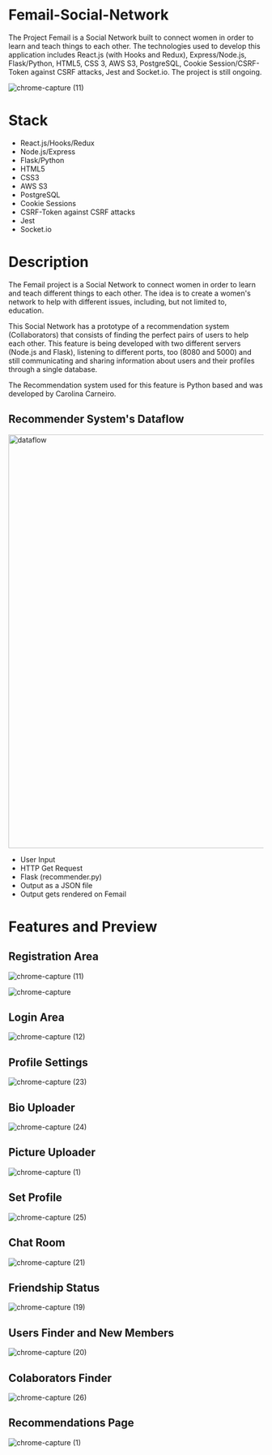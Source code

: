 # Femail-Social-Network
The Project Femail is a Social Network built to connect women in order to learn and teach things to each other. The technologies used to develop this application includes React.js (with Hooks and Redux), Express/Node.js, Flask/Python, HTML5, CSS 3, AWS S3, PostgreSQL, Cookie Session/CSRF-Token against CSRF attacks, Jest and Socket.io. The project is still ongoing. 

![chrome-capture (11)](https://user-images.githubusercontent.com/50359290/67096796-28f68880-f1b9-11e9-9fd3-1499ef86f141.gif)

# Stack
- React.js/Hooks/Redux
- Node.js/Express
- Flask/Python
- HTML5
- CSS3
- AWS S3
- PostgreSQL 
- Cookie Sessions
- CSRF-Token against CSRF attacks
- Jest
- Socket.io


# Description
The Femail project is a Social Network to connect women in order to learn and teach different things to each other. The idea is to create a women's network to help with different issues, including, but not limited to, education. 

This Social Network has a prototype of a recommendation system (Collaborators) that consists of finding the perfect pairs of users to help each other. This feature is being developed with two different servers (Node.js and Flask), listening to different ports, too (8080 and 5000) and still communicating and sharing information about users and their profiles through a single database.

The Recommendation system used for this feature is Python based and was developed by Carolina Carneiro.

## Recommender System's Dataflow

<img width="815" alt="dataflow" src="https://user-images.githubusercontent.com/50359290/67096070-a28d7700-f1b7-11e9-9683-b35683b14691.PNG">

- User Input
- HTTP Get Request
- Flask (recommender.py)
- Output as a JSON file
- Output gets rendered on Femail


# Features and Preview

## Registration Area

![chrome-capture (11)](https://user-images.githubusercontent.com/50359290/67096796-28f68880-f1b9-11e9-9fd3-1499ef86f141.gif)

![chrome-capture](https://user-images.githubusercontent.com/50359290/67206363-c9df8080-f411-11e9-9446-3fd8ee61d7f0.jpg)

## Login Area 

![chrome-capture (12)](https://user-images.githubusercontent.com/50359290/67206883-c7315b00-f412-11e9-9999-6371e03d4ac4.gif)

## Profile Settings 
![chrome-capture (23)](https://user-images.githubusercontent.com/50359290/67682390-8cd63980-f98f-11e9-84fb-e87ffbf04ebe.gif)

## Bio Uploader

![chrome-capture (24)](https://user-images.githubusercontent.com/50359290/67683084-f7d44000-f990-11e9-96b3-26f85c9b5ded.gif)

## Picture Uploader 
![chrome-capture (1)](https://user-images.githubusercontent.com/50359290/67685902-27d21200-f996-11e9-9cf6-b885f1362de1.gif)

## Set Profile
![chrome-capture (25)](https://user-images.githubusercontent.com/50359290/67683568-e50e3b00-f991-11e9-8d27-ea486f063f11.gif)

## Chat Room 
![chrome-capture (21)](https://user-images.githubusercontent.com/50359290/67602807-bd438b00-f777-11e9-920d-5d028983a467.gif)

## Friendship Status
![chrome-capture (19)](https://user-images.githubusercontent.com/50359290/67406866-f1bc1900-f5b6-11e9-8018-ab9d47597262.gif)

## Users Finder and New Members
![chrome-capture (20)](https://user-images.githubusercontent.com/50359290/67601157-fe39a080-f773-11e9-87c5-736e0f9ea4d9.gif)

## Colaborators Finder
![chrome-capture (26)](https://user-images.githubusercontent.com/50359290/67684216-0e7b9680-f993-11e9-90d9-b3663070a47e.gif)

## Recommendations Page
![chrome-capture (1)](https://user-images.githubusercontent.com/50359290/67766030-d2f1d280-fa4d-11e9-8385-54447d2bd70b.gif)







